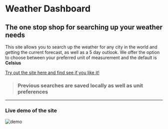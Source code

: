 # Weather Dashboard

## The one stop shop for searching up your weather needs

This site allows you to search up the weather for any city in the world and getting the current forecast, as well as a 5 day outlook. We offer the option to choose between your preferred unit of measurement and the default is **Celsius**

[Try out the site here and find see if you like it!](https://rgarrettlee.github.io/weather-dashboard)

> ### Previous searches are saved locally as well as unit preferences

---

### Live demo of the site

![demo](./assets/images/demo.gif)
